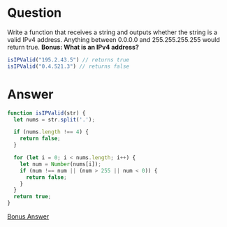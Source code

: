 # Question
Write a function that receives a string and outputs whether the string is a valid IPv4 address. Anything between 0.0.0.0 and 255.255.255.255 would return true. **Bonus: What is an IPv4 address?**
```js
isIPValid("195.2.43.5") // returns true
isIPValid("0.4.521.3") // returns false
```

# Answer
```js
function isIPValid(str) {
  let nums = str.split('.');

  if (nums.length !== 4) {
    return false;
  }

  for (let i = 0; i < nums.length; i++) {
    let num = Number(nums[i]);
    if (num !== num || (num > 255 || num < 0)) {
      return false;
    }
  }
  return true;
}
```
[Bonus Answer](http://whatismyipaddress.com/ip-address)
